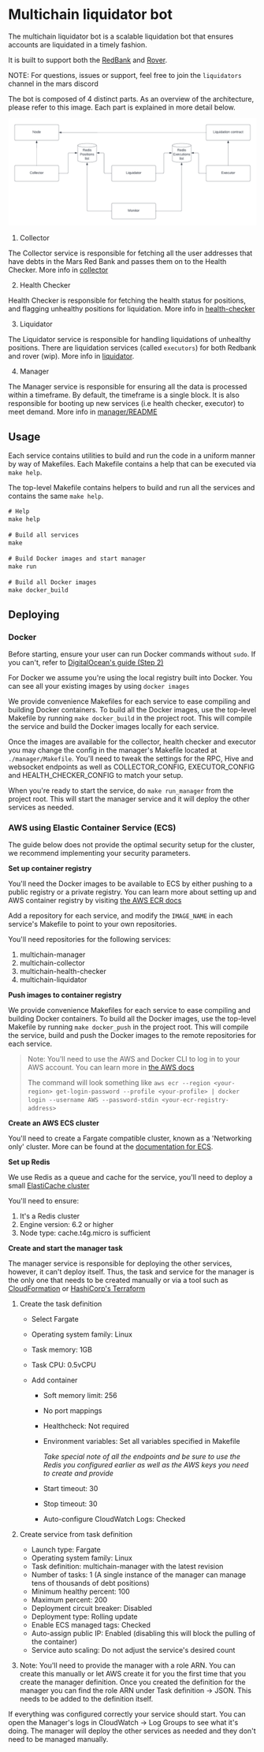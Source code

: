 # Multichain liquidator bot

The multichain liquidator bot is a scalable liquidation bot that ensures accounts
are liquidated in a timely fashion.

It is built to support both the [RedBank](https://github.com/mars-protocol/red-bank) and [Rover](https://github.com/mars-protocol/rover).

NOTE: For questions, issues or support, feel free to join the `liquidators` channel in the mars discord

The bot is composed of 4 distinct parts. As an overview of the architecture, please refer to this image. Each part is explained in more detail below.


![architecture](./liquidator/doc/cloud-native-liquidations-bot.png)

1. Collector

The Collector service is responsible for fetching all the user addresses that
have debts in the Mars Red Bank and passes them on to the Health Checker. More info in [collector](./collector/README.md)

2. Health Checker

Health Checker is responsible for fetching the health status for positions, 
and flagging unhealthy positions for liquidation. More info in [health-checker](./health-checker/README.md)

3. Liquidator

The Liquidator service is responsible for handling liquidations of unhealthy positions. There are liquidation services (called `executors`) for both Redbank and rover (wip). More info in [liquidator](./liquidator/README.md).

4. Manager

The Manager service is responsible for ensuring all the data is processed within
a timeframe. By default, the timeframe is a single block. It is also responsible for booting up new services (i.e health checker, executor) to meet demand. More info in [manager/README](manager)

## Usage

Each service contains utilities to build and run the code in a uniform manner by
way of Makefiles. Each Makefile contains a help that can be executed via 
`make help`.

The top-level Makefile contains helpers to build and run all the services and 
contains the same `make help`.

```shell
# Help
make help

# Build all services
make

# Build Docker images and start manager
make run

# Build all Docker images
make docker_build
```


## Deploying

### Docker

Before starting, ensure your user can run Docker commands without `sudo`. If 
you can't, refer to [DigitalOcean's guide (Step 2)](https://www.digitalocean.com/community/tutorials/how-to-install-and-use-docker-on-ubuntu-22-04)

For Docker we assume you're using the local registry built into Docker. You can
see all your existing images by using `docker images`

We provide convenience Makefiles for each service to ease compiling and building 
Docker containers. To build all the Docker images, use the top-level Makefile
by running `make docker_build` in the project root. This will compile the 
service and build the Docker images locally for each service.

Once the images are available for the collector, health checker and executor
you may change the config in the manager's Makefile located at `./manager/Makefile`. 
You'll need to tweak the settings for the RPC, Hive and websocket endpoints as well
as COLLECTOR_CONFIG, EXECUTOR_CONFIG and HEALTH_CHECKER_CONFIG to match your setup.

When you're ready to start the service, do `make run_manager` from the project
root. This will start the manager service and it will deploy the other services
as needed.


### AWS using Elastic Container Service (ECS)

The guide below does not provide the optimal security setup for the cluster, 
we recommend implementing your security parameters.

__Set up container registry__

You'll need the Docker images to be available to ECS by either pushing to a 
public registry or a private registry. You can learn more about setting up
and AWS container registry by visiting [the AWS ECR docs](https://aws.amazon.com/ecr/)

Add a repository for each service, and modify the `IMAGE_NAME` in each service's Makefile
to point to your own repositories.

You'll need repositories for the following services:

1. multichain-manager
2. multichain-collector
3. multichain-health-checker
4. multichain-liquidator

__Push images to container registry__

We provide convenience Makefiles for each service to ease compiling and building 
Docker containers. To build all the Docker images, use the top-level Makefile
by running `make docker_push` in the project root. This will compile the service,
build and push the Docker images to the remote repositories for each service.

> Note: You'll need to use the AWS and Docker CLI to log in to your AWS account. You can
> learn more in [the AWS docs](https://docs.aws.amazon.com/AmazonECR/latest/userguide/getting-started-cli.html)
>
> The command will look something like `aws ecr --region <your-region> get-login-password --profile <your-profile> | docker login --username AWS --password-stdin <your-ecr-registry-address>`

__Create an AWS ECS cluster__

You'll need to create a Fargate compatible cluster, known as a 'Networking only' cluster. More
can be found at the [documentation for ECS](https://aws.amazon.com/ecs/).


__Set up Redis__

We use Redis as a queue and cache for the service, you'll need to deploy a
small [ElastiCache cluster](https://aws.amazon.com/elasticache/)

You'll need to ensure:

1. It's a Redis cluster
2. Engine version: 6.2 or higher
3. Node type: cache.t4g.micro is sufficient

__Create and start the manager task__

The manager service is responsible for deploying the other services, however, it
can't deploy itself. Thus, the task and service for the manager is the only one
that needs to be created manually or via a tool such as 
[CloudFormation](https://aws.amazon.com/cloudformation/) or 
[HashiCorp's Terraform](https://www.terraform.io/)

1. Create the task definition
    - Select Fargate
    - Operating system family: Linux
    - Task memory: 1GB
    - Task CPU: 0.5vCPU

    - Add container
        - Soft memory limit: 256
        - No port mappings
        - Healthcheck: Not required
        - Environment variables: Set all variables specified in Makefile

            _Take special note of all the endpoints and be sure to use the Redis you configured earlier as well as the AWS keys you need to create and provide_
        - Start timeout: 30
        - Stop timeout: 30
        - Auto-configure CloudWatch Logs: Checked

2. Create service from task definition

    - Launch type: Fargate
    - Operating system family: Linux
    - Task definition: multichain-manager with the latest revision
    - Number of tasks: 1 (A single instance of the manager can manage tens of thousands of debt positions)
    - Minimum healthy percent: 100
    - Maximum percent: 200
    - Deployment circuit breaker: Disabled
    - Deployment type: Rolling update
    - Enable ECS managed tags: Checked
    - Auto-assign public IP: Enabled (disabling this will block the pulling of the container)
    - Service auto scaling: Do not adjust the service's desired count

3. Note: You'll need to provide the manager with a role ARN. You can create this manually or let AWS create it for you the first time that you create the manager definition. Once you created the definition for the manager you can find the role ARN under Task definition -> JSON. This needs to be added to the definition itself.

If everything was configured correctly your service should start. You can open the Manager's logs in CloudWatch -> Log Groups to see what it's doing. The manager will deploy the other services as needed and they don't
need to be managed manually.

